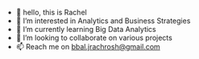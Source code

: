 - 👋 hello, this is Rachel
- 👀 I’m interested in Analytics and Business Strategies
- 🌱 I’m currently learning Big Data Analytics
- 💞️ I’m looking to collaborate on various projects
- 📫 Reach me on bbal.jrachrosh@gmail.com 

<!---
hoopzter/hoopzter is a ✨ special ✨ repository because its `README.md` (this file) appears on your GitHub profile.
You can click the Preview link to take a look at your changes.
--->
